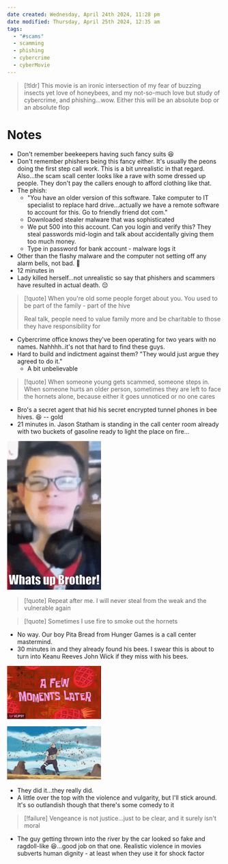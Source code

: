 ```yaml
---
date created: Wednesday, April 24th 2024, 11:28 pm
date modified: Thursday, April 25th 2024, 12:35 am
tags:
  - "#scams"
  - scamming
  - phishing
  - cybercrime
  - cyberMovie
---
```


> [!tldr] This movie is an ironic intersection of my fear of buzzing insects yet love of honeybees, and my not-so-much love but study of cybercrime, and phishing...wow.  Either this will be an absolute bop or an absolute flop

# Notes
- Don't remember beekeepers having such fancy suits 😆
- Don't remember phishers being this fancy either.  It's usually the peons doing the first step call work. This is a bit unrealistic in that regard. Also...the scam scall center looks like a rave with some dressed up people. They don't pay the callers enough to afford clothing like that.
- The phish:
	- "You have an older version of this software. Take computer to IT specialist to replace hard drive...actually we have a remote software to account for this. Go to friendly friend dot com."
	- Downloaded stealer malware that was sophisticated
	- We put 500 into this account. Can you login and verify this? They steal passwords mid-login and talk about accidentally giving them too much money.
	- Type in password for bank account - malware logs it
- Other than the flashy malware and the computer not setting off any alarm bells, not bad. 🤔
- 12 minutes in
- Lady killed herself...not unrealistic so say that phishers and scammers have resulted in actual death. 😔

> [!quote] When you're old some people forget about you.  You used to be part of the family - part of the hive
> 
> Real talk, people need to value family more and be charitable to those they have responsibility for

- Cybercrime office knows they've been operating for two years with no names.  Nahhhh..it's not that hard to find these guys.
- Hard to build and indictment against them?  "They would just argue they agreed to do it." 
	- A bit unbelievable

 > [!quote] When someone young gets scammed, someone steps in.  When someone hurts an older person, sometimes they are left to face the hornets alone, because either it goes unnoticed or no one cares
 
- Bro's a secret agent that hid his secret encrypted tunnel phones in bee hives.  😆 -- gold
- 21 minutes in.  Jason Statham is standing in the call center room already with two buckets of gasoline ready to light the place on fire...

![Jason Statham to the call center](_attachments/The%20Beekeeper/IMG-20240425000550383.gif)

> [!quote] Repeat after me.  I will never steal from the weak and the vulnerable again

> [!quote] Sometimes I use fire to smoke out the hornets

- No way. Our boy Pita Bread from Hunger Games is a call center mastermind.
- 30 minutes in and they already found his bees.  I swear this is about to turn into Keanu Reeves John Wick if they miss with his bees.

![](_attachments/The%20Beekeeper/IMG-20240425002226786.gif)

![](_attachments/The%20Beekeeper/IMG-20240425002348276.gif)

- They did it...they really did.
- A little over the top with the violence and vulgarity, but I'll stick around.  It's so outlandish though that there's some comedy to it

> [!failure] Vengeance is not justice...just to be clear, and it surely isn't moral

- The guy getting thrown into the river by the car looked so fake and ragdoll-like 😆...good job on that one.  Realistic violence in movies subverts human dignity - at least when they use it for shock factor